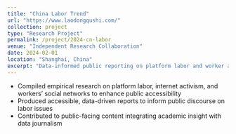 ```yaml
---
title: "China Labor Trend"
url: "https://www.laodongqushi.com/"
collection: project
type: "Research Project"
permalink: /project/2024-cn-labor
venue: "Independent Research Collaboration"
date: 2024-02-01
location: "Shanghai, China"
excerpt: "Data-informed public reporting on platform labor and worker activism in China."
---
```


- Compiled empirical research on platform labor, internet activism, and workers’ social networks to enhance public accessibility  
- Produced accessible, data-driven reports to inform public discourse on labor issues  
- Contributed to public-facing content integrating academic insight with data journalism

